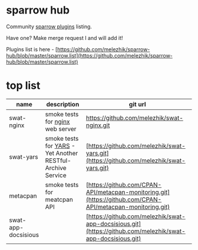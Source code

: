 # sparrow hub

Community [sparrow plugins](https://github.com/melezhik/sparrow#sparrow-plugins) listing.

Have one? Make merge request I and will add it!

Plugins list is here - [https://github.com/melezhik/sparrow-hub/blob/master/sparrow.list](https://github.com/melezhik/sparrow-hub/blob/master/sparrow.list)


# top list

  name | description | git url 
 ----- | ----------- | ------  | 
swat-nginx | smoke tests for [nginx](https://www.nginx.com/resources/wiki/) web server | https://github.com/melezhik/swat-nginx.git 
swat-yars | smoke tests for [YARS](https://metacpan.org/pod/Yars) - Yet Another RESTful-Archive Service | [https://github.com/melezhik/swat-yars.git](https://github.com/melezhik/swat-yars.git) |
 metacpan  | smoke tests for meatcpan API | [https://github.com/CPAN-API/metacpan-monitoring.git](https://github.com/CPAN-API/metacpan-monitoring.git)
swat-app-docsisious | |  [https://github.com/melezhik/swat-app-docsisious.git](https://github.com/melezhik/swat-app-docsisious.git)

